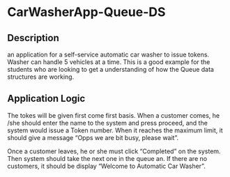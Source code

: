 # CarWasherApp-Queue-DS

## Description
an application for a self-service automatic car washer to issue tokens. Washer can handle 5 vehicles at a time. This is a good example for the students who are looking to get a understanding of how the Queue data structures are working.

## Application Logic
The tokes will be given first come first basis. When a customer comes, he /she should enter the name to the system and press proceed, and the system would issue a Token number. When it reaches the maximum limit, it should give a message “Opps we are bit busy, please wait”.

Once a customer leaves, he or she must click “Completed” on the system. Then system should take the next one in the queue an. If there are no customers, it should be display “Welcome to Automatic Car Washer”.

